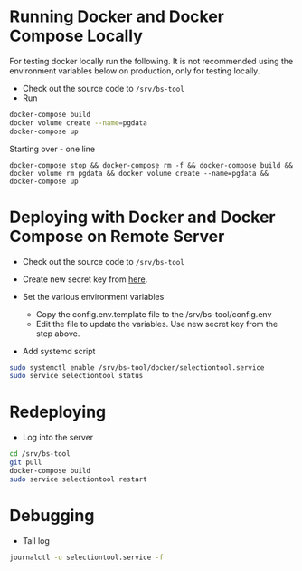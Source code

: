 # Running Docker and Docker Compose Locally

For testing docker locally run the following. It is not recommended using the environment variables
below on production, only for testing locally.

* Check out the source code to `/srv/bs-tool`
* Run 

```bash
docker-compose build
docker volume create --name=pgdata
docker-compose up
```

Starting over - one line

`docker-compose stop && docker-compose rm -f && docker-compose build && docker volume rm pgdata && docker volume create --name=pgdata && docker-compose up`


# Deploying with Docker and Docker Compose on Remote Server

* Check out the source code to `/srv/bs-tool`
* Create new secret key from [here](http://www.miniwebtool.com/django-secret-key-generator/).
* Set the various environment variables

    * Copy the config.env.template file to the /srv/bs-tool/config.env
    * Edit the file to update the variables. Use new secret key from the step above.
    
* Add systemd script

```bash
sudo systemctl enable /srv/bs-tool/docker/selectiontool.service
sudo service selectiontool status
```

# Redeploying

* Log into the server

```bash
cd /srv/bs-tool
git pull
docker-compose build
sudo service selectiontool restart
```

# Debugging

* Tail log

```bash
journalctl -u selectiontool.service -f
```
